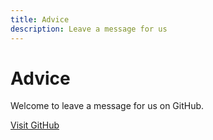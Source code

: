 ```yaml
---
title: Advice
description: Leave a message for us
---
```


# Advice

Welcome to leave a message for us on GitHub.

<a href="https://github.com/CofficLab/FeedbackHub" target="_blank" class="btn btn-primary">Visit GitHub</a>
